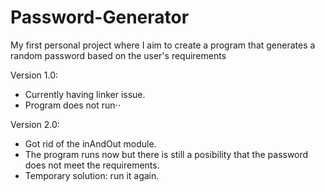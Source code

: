 # Password-Generator
My first personal project where I aim to create a program that generates a random password based on the user's requirements

Version 1.0: 
 - Currently having linker issue.
 - Program does not run⋅⋅

Version 2.0: 
 - Got rid of the inAndOut module. 
 - The program runs now but there is still a posibility that the password does not meet the requirements. 
 - Temporary solution: run it again.
